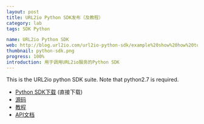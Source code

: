 ```yaml
---
layout: post
title: URL2io Python SDK发布（及教程）
category: lab
tags: SDK Python

name: URL2io Python SDK
web: http://blog.url2io.com/url2io-python-sdk/example%20show%20how%20to%20use%20SDK/ 
thumbnail: python-sdk.png
progress: 100%
introduction: 用于调用URL2io服务的Python SDK
---
```


This is the URL2io python SDK suite. Note that python2.7 is required.

* [Python SDK下载](https://github.com/url2io/url2io-python-sdk/archive/gh-pages.zip) (直接下载)
* [源码](https://github.com/url2io/url2io-python-sdk)
* [教程](http://blog.url2io.com/url2io-python-sdk/example%20show%20how%20to%20use%20SDK/)
* [API文档](http://www.url2io.com/docs)
